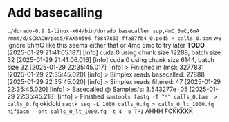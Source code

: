 # Add basecalling
`./dorado-0.9.1-linux-x64/bin/dorado basecaller sup,4mC_5mC,6mA /mnt/d/SCRACH/pod5/FAX50596_f8847863_ffa87fb4_0.pod5 > calls_0.bam` 
we ignore 5hmC like this seems either that or 4mc 5mc to try later **TODO** 
[2025-01-29 21:41:05.187] [info] cuda:0 using chunk size 12288, batch size 32
[2025-01-29 21:41:06.016] [info] cuda:0 using chunk size 6144, batch size 32
[2025-01-29 22:35:45.017] [info] > Finished in (ms): 3277831
[2025-01-29 22:35:45.020] [info] > Simplex reads basecalled: 27888
[2025-01-29 22:35:45.020] [info] > Simplex reads filtered: 47
[2025-01-29 22:35:45.020] [info] > Basecalled @ Samples/s: 3.543277e+05
[2025-01-29 22:35:45.218] [info] > Finished
`samtools fastq -T "*" calls_0.bam  > calls_0.fq` 
okidoki
`seqtk seq -L 1000 calls_0.fq > calls_0_lt_1000.fq`  
`hifiasm --ont calls_0_lt_1000.fq -t 4 -o TP1` 
AHHH FCKKKKK



 
